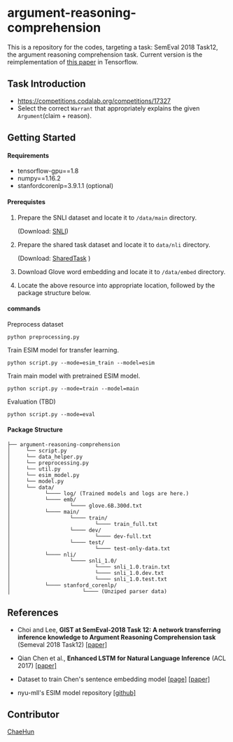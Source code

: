 # argument-reasoning-comprehension

This is a repository for the codes, targeting a task: SemEval 2018 Task12, the argument reasoning comprehension task. Current version is the reimplementation of [this paper](http://aclweb.org/anthology/S18-1122) in Tensorflow.

## Task Introduction

* https://competitions.codalab.org/competitions/17327
* Select the correct `Warrant` that appropriately explains the given `Argument`(claim + reason).



## Getting Started

#### Requirements

- tensorflow-gpu==1.8
- numpy==1.16.2
- stanfordcorenlp=3.9.1.1 (optional)



#### Prerequistes

1. Prepare the SNLI dataset and locate it to `/data/main` directory.

   (Download:  [SNLI](<https://nlp.stanford.edu/projects/snli/>))

2. Prepare the shared task dataset and locate it to `data/nli` directory.

   (Download:   [SharedTask](<https://github.com/habernal/semeval2018-task12>) )

3. Download Glove word embedding and locate it to `/data/embed` directory.

4. Locate the above resource into appropriate location, followed by the package structure below.



#### commands


Preprocess dataset
```
python preprocessing.py
```
Train ESIM model for transfer learning.
```
python script.py --mode=esim_train --model=esim
```
Train main model with pretrained ESIM model.
```
python script.py --mode=train --model=main
```
Evaluation (TBD)
```
python script.py --mode=eval
```


#### Package Structure

```
├── argument-reasoning-comprehension
│     └── script.py
│     └── data_helper.py
│     └── preprocessing.py
│     └── util.py
│     └── esim_model.py
│     └── model.py
│     └── data/
│     		└──── log/ (Trained models and logs are here.)
│     		└──── emb/
│ 		    		└──── glove.6B.300d.txt
│     		└──── main/
│ 		    		└──── train/
│		 		    		└──── train_full.txt
│ 		    		└──── dev/
│		 		    		└──── dev-full.txt
│ 		    		└──── test/
│		 		    		└──── test-only-data.txt
│     		└──── nli/
│		     		└──── snli_1.0/
│				     		└──── snli_1.0.train.txt
│				     		└──── snli_1.0.dev.txt
│				     		└──── snli_1.0.test.txt
│     		└──── stanford_corenlp/
│			     		└──── (Unziped parser data)
```



## References

* Choi and Lee, **GIST at SemEval-2018 Task 12: A network transferring inference knowledge to Argument Reasoning Comprehension task** (Semeval 2018 Task12) [[paper]](http://aclweb.org/anthology/S18-1122)

* Qian Chen et al., **Enhanced LSTM for Natural Language Inference** (ACL 2017) [[paper]](http://www.aclweb.org/anthology/P17-1152)

* Dataset to train Chen's sentence embedding model [[page]](https://www.nyu.edu/projects/bowman/multinli/) [[paper]](http://aclweb.org/anthology/N18-1101)

* nyu-mll's ESIM model repository [[github]](https://github.com/nyu-mll/multiNLI/blob/master/python/models/esim.py)

## Contributor

[ChaeHun](http://nlp.kaist.ac.kr/~ddehun)
